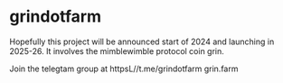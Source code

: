 # grindotfarm
Hopefully this project will be announced start of 2024 and launching in 2025-26. It involves the mimblewimble protocol coin grin.

Join the telegtam group at httpsL//t.me/grindotfarm
grin.farm

